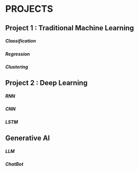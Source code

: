 # PROJECTS
## Project 1 : Traditional Machine Learning
##### Classification
##### Regression
##### Clustering
#####

## Project 2 : Deep Learning
##### RNN
##### CNN
##### LSTM
#####

## Generative AI
##### LLM
##### ChatBot
##### 

